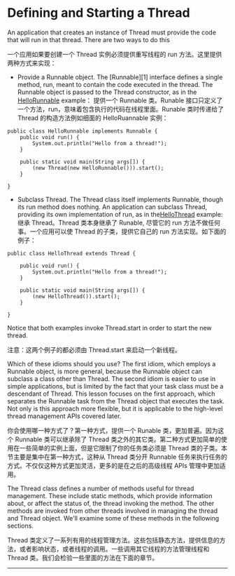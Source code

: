 Defining and Starting a Thread
============================================================

An application that creates an instance of Thread must provide the code that will run in that thread. There are two ways to do this

一个应用如果要创建一个 Thread 实例必须提供重写线程的 run 方法。这里提供两种方式来实现：

*   Provide a Runnable object. The [Runnable][1] interface defines a single method, run, meant to contain the code executed in the thread. The Runnable object is passed to the Thread constructor, as in the [HelloRunnable][2] example：
	提供一个 Runnable 类。Runable 接口只定义了一个方法，run，意味着包含执行的代码在线程里面。Runable 类时传递给了 Thread 的构造方法例如细面的 HelloRuannable 实例：

```
public class HelloRunnable implements Runnable {
    public void run() {
        System.out.println("Hello from a thread!");
    }

    public static void main(String args[]) {
        (new Thread(new HelloRunnable())).start();
    }

}
```
*   Subclass Thread. The Thread class itself implements Runnable, though its run method does nothing. An application can subclass Thread, providing its own implementation of run, as in the[HelloThread][3] example:
	继承 Thread。Thread 类本身继承了 Runable, 尽管它的 run 方法不做任何事。一个应用可以使 Thread 的子类，提供它自己的 run 方法实现。如下面的例子：

```
public class HelloThread extends Thread {

    public void run() {
        System.out.println("Hello from a thread!");
    }

    public static void main(String args[]) {
        (new HelloThread()).start();
    }

}
```

Notice that both examples invoke Thread.start in order to start the new thread.

注意：这两个例子的都必须由 Thread.start 来启动一个新线程。

Which of these idioms should you use? The first idiom, which employs a Runnable object, is more general, because the Runnable object can subclass a class other than Thread. The second idiom is easier to use in simple applications, but is limited by the fact that your task class must be a descendant of Thread. This lesson focuses on the first approach, which separates the Runnable task from the Thread object that executes the task. Not only is this approach more flexible, but it is applicable to the high-level thread management APIs covered later.

你会使用哪一种方式了？第一种方式，提供一个 Runable 类，更加普遍。因为这个 Runnable 类可以继承除了 Thread 类之外的其它类。第二种方式更加简单的使用在一些简单的实例上面，但是它限制了你的任务类必须是 Thread 类的子类。本节主要是集中在第一种方式，这种从 Thread 类分开 Runnable 任务来执行任务的方式。不仅仅这种方式更加灵活，更多的是在之后的高级线程 APIs 管理中更加适用。

The Thread class defines a number of methods useful for thread management. These include static methods, which provide information about, or affect the status of, the thread invoking the method. The other methods are invoked from other threads involved in managing the thread and Thread object. We'll examine some of these methods in the following sections.

Thread 类定义了一系列有用的线程管理方法。这些包括静态方法，提供信息的方法，或者影响状态，或者线程的调用。一些调用其它线程的方法管理线程和 Thread 类。我们会检验一些里面的方法在下面的章节。

--------------------------------------------------------------------------------

[a]:
[1]:https://docs.oracle.com/javase/8/docs/api/java/lang/Runnable.html
[2]:http://docs.oracle.com/javase/tutorial/essential/concurrency/examples/HelloRunnable.java
[3]:http://docs.oracle.com/javase/tutorial/essential/concurrency/examples/HelloThread.java
